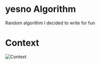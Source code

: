 # yesno Algorithm

Random algorithm I decided to write for fun


# Context

![Context](https://prnt.sc/ufzsrq)
